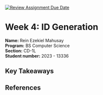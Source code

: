 [![Review Assignment Due Date](https://classroom.github.com/assets/deadline-readme-button-22041afd0340ce965d47ae6ef1cefeee28c7c493a6346c4f15d667ab976d596c.svg)](https://classroom.github.com/a/TP0ZkiLb)

# Week 4: ID Generation

**Name:** Rein Ezekiel Mahusay <br/>
**Program:** BS Computer Science <br/>
**Section:** CD-1L <br/>
**Student number:** 2023 - 13336 <br/>

## Key Takeaways


## References
